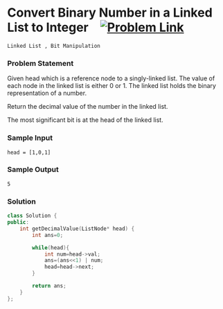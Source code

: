 
# Convert Binary Number in a Linked List to Integer &ensp;  [![Problem Link](https://img.shields.io/badge/-LeetCode-FFA116?style=for-the-badge&logo=LeetCode&logoColor=black)](https://leetcode.com/problems/convert-binary-number-in-a-linked-list-to-integer/)

```
Linked List , Bit Manipulation
``` 
### Problem Statement 
Given head which is a reference node to a singly-linked list. The value of each node in the linked list is either 0 or 1. The linked list holds the binary representation of a number.

Return the decimal value of the number in the linked list.

The most significant bit is at the head of the linked list.

 
### Sample Input
```
head = [1,0,1]
```
### Sample Output
```
5
```

### Solution
```cpp
class Solution {
public:
    int getDecimalValue(ListNode* head) {
        int ans=0;

        while(head){
            int num=head->val;
            ans=(ans<<1) | num;
            head=head->next;
        }

        return ans;
    }
};